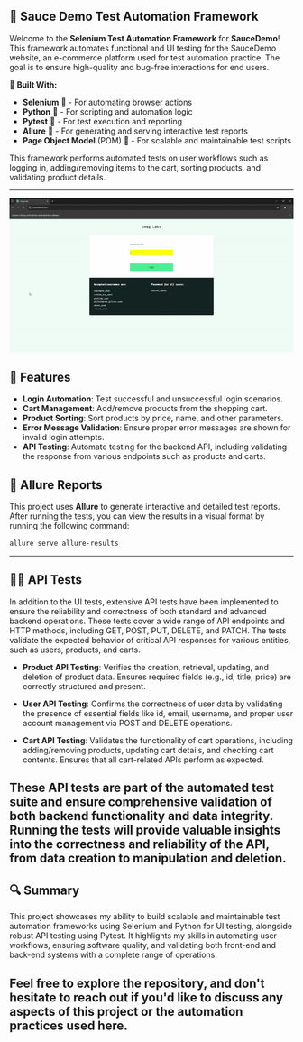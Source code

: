 ## 🛒 Sauce Demo Test Automation Framework

Welcome to the **Selenium Test Automation Framework** for **SauceDemo**! This framework automates functional and UI testing for the SauceDemo website, an e-commerce platform used for test automation practice. The goal is to ensure high-quality and bug-free interactions for end users.

🔧 **Built With:**
- **Selenium** 🐍 - For automating browser actions
- **Python** 🐍 - For scripting and automation logic
- **Pytest** 🐍 - For test execution and reporting
- **Allure** 🌟 - For generating and serving interactive test reports
- **Page Object Model** (POM) 📂 - For scalable and maintainable test scripts

This framework performs automated tests on user workflows such as logging in, adding/removing items to the cart, sorting products, and validating product details.

---
![Successful Purchase](SwagLabsGIF.gif)

## 🚀 Features

- **Login Automation**: Test successful and unsuccessful login scenarios.
- **Cart Management**: Add/remove products from the shopping cart.
- **Product Sorting**: Sort products by price, name, and other parameters.
- **Error Message Validation**: Ensure proper error messages are shown for invalid login attempts.
- **API Testing**: Automate testing for the backend API, including validating the response from various endpoints such as products and carts.

## 🌟 Allure Reports

This project uses **Allure** to generate interactive and detailed test reports. After running the tests, you can view the results in a visual format by running the following command:

```bash
allure serve allure-results
```

---
## 🧑‍💻 API Tests

In addition to the UI tests, extensive API tests have been implemented to ensure the reliability and correctness of both standard and advanced backend operations. These tests cover a wide range of API endpoints and HTTP methods, including GET, POST, PUT, DELETE, and PATCH. The tests validate the expected behavior of critical API responses for various entities, such as users, products, and carts.

- **Product API Testing**: Verifies the creation, retrieval, updating, and deletion of product data. Ensures required fields (e.g., id, title, price) are correctly structured and present.
  
- **User API Testing**: Confirms the correctness of user data by validating the presence of essential fields like id, email, username, and proper user account management via POST and DELETE operations.
  
- **Cart API Testing**: Validates the functionality of cart operations, including adding/removing products, updating cart details, and checking cart contents. Ensures that all cart-related APIs perform as expected.

These API tests are part of the automated test suite and ensure comprehensive validation of both backend functionality and data integrity. Running the tests will provide valuable insights into the correctness and reliability of the API, from data creation to manipulation and deletion.
---
## 🔍 Summary

This project showcases my ability to build scalable and maintainable test automation frameworks using Selenium and Python for UI testing, alongside robust API testing using Pytest. It highlights my skills in automating user workflows, ensuring software quality, and validating both front-end and back-end systems with a complete range of operations.

Feel free to explore the repository, and don't hesitate to reach out if you'd like to discuss any aspects of this project or the automation practices used here. 
---
